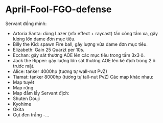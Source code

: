 # April-Fool-FGO-defense
Servant đồng minh:
- Artoria Santa: dùng Lazer (vfx effect + raycast) tấn công tầm xa, gây lượng lớn dame đơn mục tiêu.
- Billy the Kid: spawn Fire ball, gây lượng vừa dame đơn mục tiêu.
- Elizabeth: Gain 25 Quarzt per 10s.
- Ecchan: gây sát thương AOE lên các mục tiêu trong tầm 3x3 ô.
- Jack the Ripper: gây lượng lớn sát thương AOE lên kẻ địch trong 2 ô trước mặt.
- Alice: tanker 4000hp (tương tự wall-nut PvZ)
- Tiamat: tanker 8000hp (tương tự tall-nut PvZ)
Các map khác nhau:
- Map tuyết
- Map rừng
- Map đầm lầy
Servant địch:
- Shuten Douji
- Kyohime
- Okita
- Cụt đen trắng
-...
